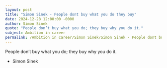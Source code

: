 ```yaml
---
layout: post
title: "Simon Sinek - People dont buy what you do they buy"
date: 2024-12-28 12:00:00 -0000
author: Simon Sinek
quote: "People don’t buy what you do; they buy why you do it."
subject: Ambition in career
permalink: /Ambition in career/Simon Sinek/Simon Sinek - People dont buy what you do they buy
---
```


People don’t buy what you do; they buy why you do it.

- Simon Sinek
